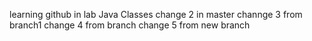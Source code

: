 learning github in lab
Java Classes
change 2 in master
channge 3 from branch1
change 4 from branch
change 5 from new branch
